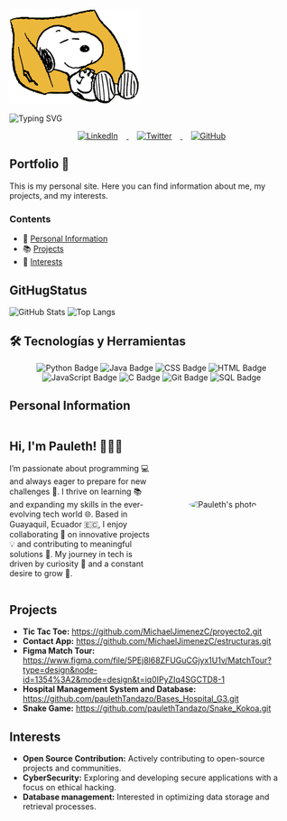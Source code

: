   
![Fondo Principal](WiCB.gif)

![Typing SVG](https://readme-typing-svg.demolab.com?font=Fira+Code&pause=1000&color=000000&width=435&lines=Welcome+to+my+GitHub+Page%F0%9F%98%BA;My+name+is+Pauleth+%F0%9F%91%8B%F0%9F%8F%BB;Welcome+to+my+programer+world+%F0%9F%92%BB)

<p align="center">
  <a href="https://www.linkedin.com/in/paulethTandazo/" target="blank">
    <img src="https://img.icons8.com/ios-filled/50/0077B5/linkedin.png" alt="LinkedIn" style="margin: 0 15px;"/>
  </a>
  <a href="https://twitter.com/paulethTandazo" target="blank">
    <img src="https://img.icons8.com/ios-filled/50/1DA1F2/twitter.png" alt="Twitter" style="margin: 0 15px;"/>
  </a>
  <a href="https://github.com/ptandazo" target="blank">
    <img src="https://img.icons8.com/ios-filled/50/181717/github.png" alt="GitHub" style="margin: 0 15px;"/>
  </a>
</p>

## Portfolio 📁

This is my personal site. Here you can find information about me, my projects, and my interests.

### Contents

- 🧑 [Personal Information](#personal-information)
- 📚 [Projects](#projects)
- 💙 [Interests](#interests)


## GitHugStatus
![GitHub Stats](https://github-readme-stats.vercel.app/api?username=paulethTandazo&theme=white&hide_border=false&include_all_commits=true&count_private=true)
![Top Langs](https://github-readme-stats.vercel.app/api/top-langs/?username=paulethTandazo&theme=white&hide_border=false&include_all_commits=false&count_private=false&layout=compact) 
## 🛠️ Tecnologías y Herramientas
<div align="center">
    <img src="https://img.shields.io/badge/-Python-3776AB?style=flat-square&logo=python&logoColor=white" alt="Python Badge">
    <img src="https://img.shields.io/badge/-Java-007396?style=flat-square&logo=java&logoColor=white" alt="Java Badge">
    <img src="https://img.shields.io/badge/-CSS-1572B6?style=flat-square&logo=css3&logoColor=white" alt="CSS Badge">
    <img src="https://img.shields.io/badge/-HTML-E34F26?style=flat-square&logo=html5&logoColor=white" alt="HTML Badge">
    <img src="https://img.shields.io/badge/-JavaScript-F7DF1E?style=flat-square&logo=javascript&logoColor=black" alt="JavaScript Badge">
    <img src="https://img.shields.io/badge/-C-A8B9CC?style=flat-square&logo=c&logoColor=white" alt="C Badge">
    <img src="https://img.shields.io/badge/-Git-F05032?style=flat-square&logo=git&logoColor=white" alt="Git Badge">
    <img src="https://img.shields.io/badge/-SQL-4479A1?style=flat-square&logo=postgresql&logoColor=white" alt="SQL Badge">
</div>

## Personal Information
<div style="display: flex; align-items: center;">
  <div style="flex: 1;">
    <h2>Hi, I'm Pauleth! 👩‍💻✨</h2>
    <p>
      I’m passionate about programming 💻 and always eager to prepare for new challenges 🚀.  
      I thrive on learning 📚 and expanding my skills in the ever-evolving tech world 🌐.  
      Based in Guayaquil, Ecuador 🇪🇨, I enjoy collaborating 🤝 on innovative projects 💡  
      and contributing to meaningful solutions 🌟.  
      My journey in tech is driven by curiosity 🧐 and a constant desire to grow 🌱.  
    </p>
  </div>
  <div style="flex: 1; text-align: center;">
    <img src="programador" alt="Pauleth's photo" width="200" style="border-radius: 50%;">
  </div>
</div>


## Projects
- **Tic Tac Toe:** https://github.com/MichaelJimenezC/proyecto2.git
- **Contact App:** https://github.com/MichaelJimenezC/estructuras.git
- **Figma Match Tour:** https://www.figma.com/file/5PEj8l68ZFUGuCGjyx1U1v/MatchTour?type=design&node-id=1354%3A2&mode=design&t=iq0IPyZIq4SGCTD8-1
- **Hospital Management System and Database:** https://github.com/paulethTandazo/Bases_Hospital_G3.git
- **Snake Game:** https://github.com/paulethTandazo/Snake_Kokoa.git

## Interests
- **Open Source Contribution:** Actively contributing to open-source projects and communities.
- **CyberSecurity:** Exploring and developing secure applications with a focus on ethical hacking.
- **Database management:** Interested in optimizing data storage and retrieval processes.

